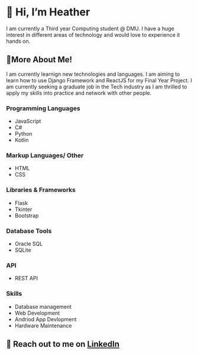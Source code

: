 # 👋 Hi, I’m Heather
I am currently a Third year Computing student @ DMU.
I have a huge interest in different areas of technology and would love to experience it hands on.

## 🌱More About Me!
I am currently learnign new technologies and languages. I am aiming to learn how to use Django Framework and ReactJS for my Final Year Project.
I am currently seeking a graduate job in the Tech industry as I am thrilled to apply my skills into practice and network with other people.

### Programming Languages
- JavaScript
- C#
- Python
- Kotlin

 
### Markup Languages/ Other
- HTML
- CSS


### Libraries & Frameworks
- Flask
- Tkinter
- Bootstrap

### Database Tools
- Oracle SQL
- SQLite

### API
- REST API

### Skills
- Database management
- Web Development
- Andriod App Devlopment
- Hardware Maintenance

## :speech_balloon: Reach out to me on [LinkedIn](https://www.linkedin.com/in/heathersmith122/)


<!---
Void-Stag/Void-Stag is a ✨ special ✨ repository because its `README.md` (this file) appears on your GitHub profile.
You can click the Preview link to take a look at your changes.
--->
